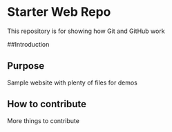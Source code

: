 # Starter Web Repo

This repository is for showing how Git and GitHub work

##Introduction

## Purpose

Sample website with plenty of files for demos

## How to contribute

More things to contribute
